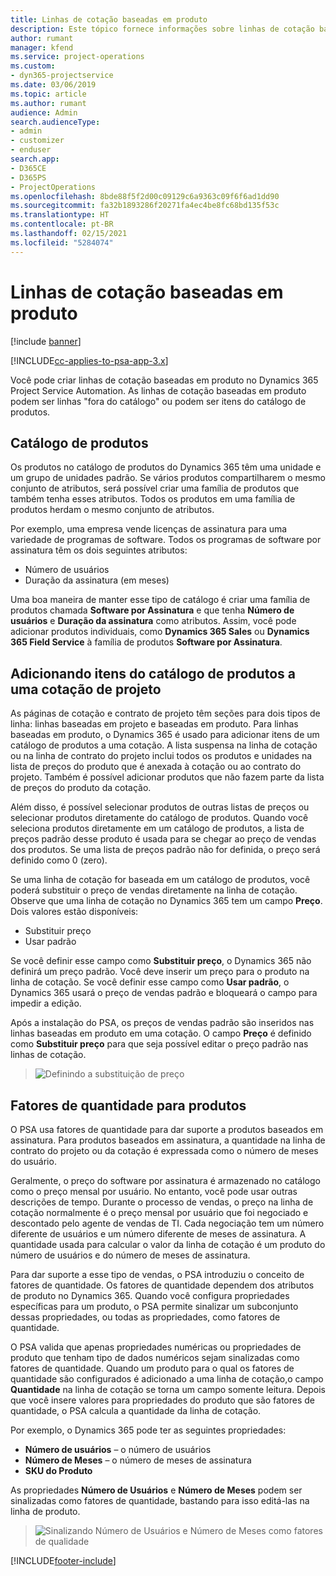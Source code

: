 ```yaml
---
title: Linhas de cotação baseadas em produto
description: Este tópico fornece informações sobre linhas de cotação baseadas em produto.
author: rumant
manager: kfend
ms.service: project-operations
ms.custom:
- dyn365-projectservice
ms.date: 03/06/2019
ms.topic: article
ms.author: rumant
audience: Admin
search.audienceType:
- admin
- customizer
- enduser
search.app:
- D365CE
- D365PS
- ProjectOperations
ms.openlocfilehash: 8bde88f5f2d00c09129c6a9363c09f6f6ad1dd90
ms.sourcegitcommit: fa32b1893286f20271fa4ec4be8fc68bd135f53c
ms.translationtype: HT
ms.contentlocale: pt-BR
ms.lasthandoff: 02/15/2021
ms.locfileid: "5284074"
---
```

# <a name="product-based-quote-lines"></a>Linhas de cotação baseadas em produto

[!include [banner](../includes/psa-now-project-operations.md)]

[!INCLUDE[cc-applies-to-psa-app-3.x](../includes/cc-applies-to-psa-app-3x.md)]


Você pode criar linhas de cotação baseadas em produto no Dynamics 365 Project Service Automation. As linhas de cotação baseadas em produto podem ser linhas "fora do catálogo" ou podem ser itens do catálogo de produtos.

## <a name="product-catalog"></a>Catálogo de produtos

Os produtos no catálogo de produtos do Dynamics 365 têm uma unidade e um grupo de unidades padrão. Se vários produtos compartilharem o mesmo conjunto de atributos, será possível criar uma família de produtos que também tenha esses atributos. Todos os produtos em uma família de produtos herdam o mesmo conjunto de atributos.

Por exemplo, uma empresa vende licenças de assinatura para uma variedade de programas de software. Todos os programas de software por assinatura têm os dois seguintes atributos:

- Número de usuários 
- Duração da assinatura (em meses)

Uma boa maneira de manter esse tipo de catálogo é criar uma família de produtos chamada **Software por Assinatura** e que tenha **Número de usuários** e **Duração da assinatura** como atributos. Assim, você pode adicionar produtos individuais, como **Dynamics 365 Sales** ou **Dynamics 365 Field Service** à família de produtos **Software por Assinatura**.

## <a name="adding-product-catalog-items-to-a-project-quote"></a>Adicionando itens do catálogo de produtos a uma cotação de projeto

As páginas de cotação e contrato de projeto têm seções para dois tipos de linha: linhas baseadas em projeto e baseadas em produto. Para linhas baseadas em produto, o Dynamics 365 é usado para adicionar itens de um catálogo de produtos a uma cotação. A lista suspensa na linha de cotação ou na linha de contrato do projeto inclui todos os produtos e unidades na lista de preços do produto que é anexada à cotação ou ao contrato do projeto. Também é possível adicionar produtos que não fazem parte da lista de preços do produto da cotação.

Além disso, é possível selecionar produtos de outras listas de preços ou selecionar produtos diretamente do catálogo de produtos. Quando você seleciona produtos diretamente em um catálogo de produtos, a lista de preços padrão desse produto é usada para se chegar ao preço de vendas dos produtos. Se uma lista de preços padrão não for definida, o preço será definido como 0 (zero).

Se uma linha de cotação for baseada em um catálogo de produtos, você poderá substituir o preço de vendas diretamente na linha de cotação. Observe que uma linha de cotação no Dynamics 365 tem um campo **Preço**. Dois valores estão disponíveis:

- Substituir preço  
- Usar padrão

Se você definir esse campo como **Substituir preço**, o Dynamics 365 não definirá um preço padrão. Você deve inserir um preço para o produto na linha de cotação. Se você definir esse campo como **Usar padrão**, o Dynamics 365 usará o preço de vendas padrão e bloqueará o campo para impedir a edição.

Após a instalação do PSA, os preços de vendas padrão são inseridos nas linhas baseadas em produto em uma cotação. O campo **Preço** é definido como **Substituir preço** para que seja possível editar o preço padrão nas linhas de cotação.

> ![Definindo a substituição de preço](media/basic-guide-10.png)
 
## <a name="quantity-factors-for-products"></a>Fatores de quantidade para produtos

O PSA usa fatores de quantidade para dar suporte a produtos baseados em assinatura. Para produtos baseados em assinatura, a quantidade na linha de contrato do projeto ou da cotação é expressada como o número de meses do usuário.

Geralmente, o preço do software por assinatura é armazenado no catálogo como o preço mensal por usuário. No entanto, você pode usar outras descrições de tempo. Durante o processo de vendas, o preço na linha de cotação normalmente é o preço mensal por usuário que foi negociado e descontado pelo agente de vendas de TI. Cada negociação tem um número diferente de usuários e um número diferente de meses de assinatura. A quantidade usada para calcular o valor da linha de cotação é um produto do número de usuários e do número de meses de assinatura.

Para dar suporte a esse tipo de vendas, o PSA introduziu o conceito de fatores de quantidade. Os fatores de quantidade dependem dos atributos de produto no Dynamics 365. Quando você configura propriedades específicas para um produto, o PSA permite sinalizar um subconjunto dessas propriedades, ou todas as propriedades, como fatores de quantidade.

O PSA valida que apenas propriedades numéricas ou propriedades de produto que tenham tipo de dados numéricos sejam sinalizadas como fatores de quantidade. Quando um produto para o qual os fatores de quantidade são configurados é adicionado a uma linha de cotação,o campo **Quantidade** na linha de cotação se torna um campo somente leitura. Depois que você insere valores para propriedades do produto que são fatores de quantidade, o PSA calcula a quantidade da linha de cotação.

Por exemplo, o Dynamics 365 pode ter as seguintes propriedades: 

- **Número de usuários** – o número de usuários 
- **Número de Meses** – o número de meses de assinatura
- **SKU do Produto** 

As propriedades **Número de Usuários** e **Número de Meses** podem ser sinalizadas como fatores de quantidade, bastando para isso editá-las na linha de produto. 

> ![Sinalizando Número de Usuários e Número de Meses como fatores de qualidade](media/basic-guide-11.png)
 


[!INCLUDE[footer-include](../includes/footer-banner.md)]